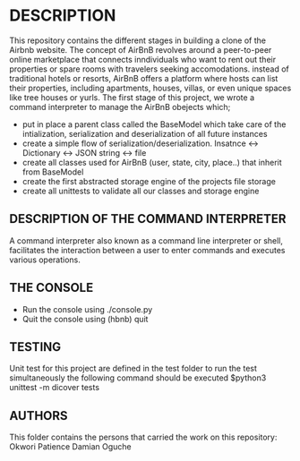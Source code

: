 # DESCRIPTION
This repository contains the different stages in building a clone of the Airbnb website.
The concept of AirBnB revolves around a peer-to-peer online marketplace that connects inndividuals who want to rent out their properties or spare rooms with travelers seeking accomodations. instead of traditional hotels or resorts, AirBnB offers a platform where hosts can list their properties, including apartments, houses, villas, or even unique spaces like tree houses or yurls.
The first stage of this project, we wrote a command interpreter to manage the AirBnB obejects which;
- put in place a parent class called the BaseModel  which take care of the intialization, serialization and deserialization of all future instances
- create a simple flow of serialization/deserialization. Insatnce <-> Dictionary <-> JSON string <-> file
- create all classes used  for AirBnB (user, state, city, place..) that inherit from BaseModel
- create the first abstracted storage engine of the projects file storage
- create all unittests to validate all our classes and storage engine

## DESCRIPTION OF THE COMMAND INTERPRETER
A command interpreter also known as a command line interpreter or shell, facilitates the interaction between a user to enter commands and executes various operations.
## THE CONSOLE
- Run the console using ./console.py
- Quit the console using (hbnb) quit
## TESTING
Unit test for this project are defined in the test folder to run the test simultaneously the following command should be executed $python3 unittest -m dicover tests

## AUTHORS
This folder contains the persons that carried the work on this repository:
Okwori Patience
Damian Oguche
